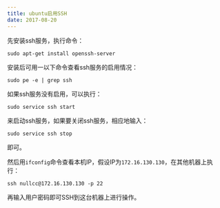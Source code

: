 ```yaml
---
title: ubuntu启用SSH
date: 2017-08-20
---
```


先安装ssh服务，执行命令：

    sudo apt-get install openssh-server

安装后可用一以下命令查看ssh服务的启用情况：

    sudo pe -e | grep ssh

如果ssh服务没有启用，可以执行：

    sudo service ssh start

来启动ssh服务，如果要关闭ssh服务，相应地输入：

    sudo service ssh stop

即可。

然后用`ifconfig`命令查看本机IP，假设IP为`172.16.130.130`，在其他机器上执行：

    ssh nullcc@172.16.130.130 -p 22

再输入用户密码即可SSH到这台机器上进行操作。
